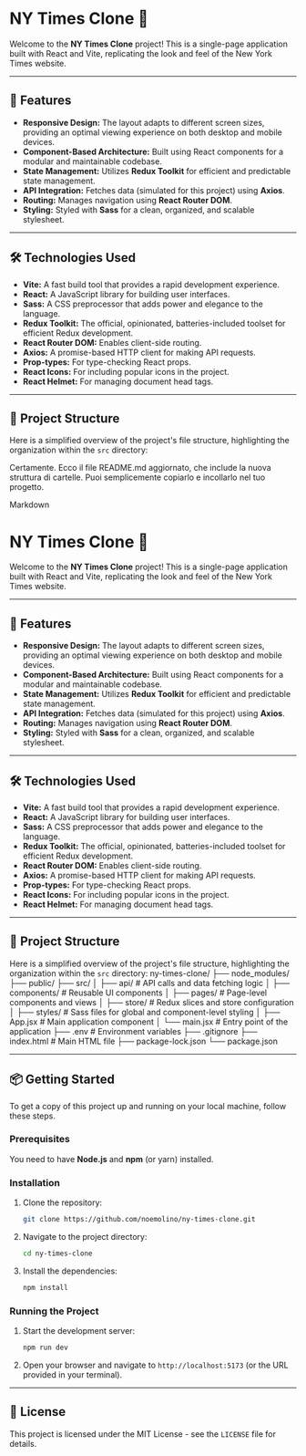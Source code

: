 # NY Times Clone 📰

Welcome to the **NY Times Clone** project! This is a single-page application built with React and Vite, replicating the look and feel of the New York Times website.

---

## 🚀 Features

* **Responsive Design:** The layout adapts to different screen sizes, providing an optimal viewing experience on both desktop and mobile devices.
* **Component-Based Architecture:** Built using React components for a modular and maintainable codebase.
* **State Management:** Utilizes **Redux Toolkit** for efficient and predictable state management.
* **API Integration:** Fetches data (simulated for this project) using **Axios**.
* **Routing:** Manages navigation using **React Router DOM**.
* **Styling:** Styled with **Sass** for a clean, organized, and scalable stylesheet.

---

## 🛠️ Technologies Used

* **Vite:** A fast build tool that provides a rapid development experience.
* **React:** A JavaScript library for building user interfaces.
* **Sass:** A CSS preprocessor that adds power and elegance to the language.
* **Redux Toolkit:** The official, opinionated, batteries-included toolset for efficient Redux development.
* **React Router DOM:** Enables client-side routing.
* **Axios:** A promise-based HTTP client for making API requests.
* **Prop-types:** For type-checking React props.
* **React Icons:** For including popular icons in the project.
* **React Helmet:** For managing document head tags.

---

## 📂 Project Structure

Here is a simplified overview of the project's file structure, highlighting the organization within the `src` directory:

Certamente. Ecco il file README.md aggiornato, che include la nuova struttura di cartelle. Puoi semplicemente copiarlo e incollarlo nel tuo progetto.

Markdown

# NY Times Clone 📰

Welcome to the **NY Times Clone** project! This is a single-page application built with React and Vite, replicating the look and feel of the New York Times website.

---

## 🚀 Features

* **Responsive Design:** The layout adapts to different screen sizes, providing an optimal viewing experience on both desktop and mobile devices.
* **Component-Based Architecture:** Built using React components for a modular and maintainable codebase.
* **State Management:** Utilizes **Redux Toolkit** for efficient and predictable state management.
* **API Integration:** Fetches data (simulated for this project) using **Axios**.
* **Routing:** Manages navigation using **React Router DOM**.
* **Styling:** Styled with **Sass** for a clean, organized, and scalable stylesheet.

---

## 🛠️ Technologies Used

* **Vite:** A fast build tool that provides a rapid development experience.
* **React:** A JavaScript library for building user interfaces.
* **Sass:** A CSS preprocessor that adds power and elegance to the language.
* **Redux Toolkit:** The official, opinionated, batteries-included toolset for efficient Redux development.
* **React Router DOM:** Enables client-side routing.
* **Axios:** A promise-based HTTP client for making API requests.
* **Prop-types:** For type-checking React props.
* **React Icons:** For including popular icons in the project.
* **React Helmet:** For managing document head tags.

---

## 📂 Project Structure

Here is a simplified overview of the project's file structure, highlighting the organization within the `src` directory:
    ny-times-clone/
    ├── node_modules/
    ├── public/
    ├── src/
    │   ├── api/              # API calls and data fetching logic
    │   ├── components/       # Reusable UI components
    │   ├── pages/            # Page-level components and views
    │   ├── store/            # Redux slices and store configuration
    │   ├── styles/           # Sass files for global and component-level styling
    │   ├── App.jsx           # Main application component
    │   └── main.jsx          # Entry point of the application
    ├── .env                  # Environment variables
    ├── .gitignore
    ├── index.html            # Main HTML file
    ├── package-lock.json
    └── package.json

---

## 📦 Getting Started

To get a copy of this project up and running on your local machine, follow these steps.

### Prerequisites

You need to have **Node.js** and **npm** (or yarn) installed.

### Installation

1.  Clone the repository:
    ```sh
    git clone https://github.com/noemolino/ny-times-clone.git
    ```
2.  Navigate to the project directory:
    ```sh
    cd ny-times-clone
    ```
3.  Install the dependencies:
    ```sh
    npm install
    ```

### Running the Project

1.  Start the development server:
    ```sh
    npm run dev
    ```
2.  Open your browser and navigate to `http://localhost:5173` (or the URL provided in your terminal).

---

## 📄 License

This project is licensed under the MIT License - see the `LICENSE` file for details.